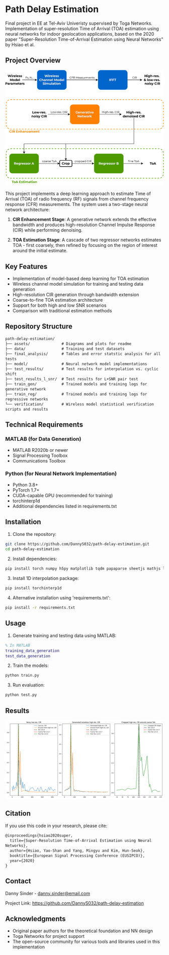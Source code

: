 # Path Delay Estimation

Final project in EE at Tel-Aviv Univeristy supervised by Toga Networks. Implementation of super-resolution Time of Arrival (TOA) estimation using neural networks for indoor geolocation applications, based on the 2020 paper "Super-Resolution Time-of-Arrival Estimation using Neural Networks" by Hsiao et al.

## Project Overview

![Project Architecture Overview](assets/block_diagram.png)

This project implements a deep learning approach to estimate Time of Arrival (TOA) of radio frequency (RF) signals from channel frequency response (CFR) measurements. The system uses a two-stage neural network architecture:

1. **CIR Enhancement Stage**: A generative network extends the effective bandwidth and produces high-resolution Channel Impulse Response (CIR) while performing denoising.

2. **TOA Estimation Stage**: A cascade of two regressor networks estimates TOA - first coarsely, then refined by focusing on the region of interest around the initial estimate.

## Key Features

- Implementation of model-based deep learning for TOA estimation
- Wireless channel model simulation for training and testing data generation
- High-resolution CIR generation through bandwidth extension
- Coarse-to-fine TOA estimation architecture
- Support for both high and low SNR scenarios
- Comparison with traditional estimation methods

## Repository Structure

```
path-delay-estimation/
├── assets/              # Diagrams and plots for readme
├── data/                # Training and test datasets
├── final_analysis/      # Tables and error statstic analysis for all tests
├── model/               # Neural network model implementations
├── test_results/        # Test results for interpolation vs. cyclic shift
├── test_results_l_snr/  # Test results for L+SNR pair test
├── train_gen/           # Trained models and training logs for generative network
├── train_reg/           # Trained models and training logs for regressive networks
└── verification/        # Wireless model statistical verification scripts and results
```

## Technical Requirements

### MATLAB (for Data Generation)
- MATLAB R2020b or newer
- Signal Processing Toolbox
- Communications Toolbox

### Python (for Neural Network Implementation)
- Python 3.8+
- PyTorch 1.7+
- CUDA-capable GPU (recommended for training)
- torchinterp1d
- Additional dependencies listed in requirements.txt

## Installation

1. Clone the repository:
```bash
git clone https://github.com/DannyS032/path-delay-estimation.git
cd path-delay-estimation
```

2. Install dependencies:
```bash
pip install torch numpy h5py matplotlib tqdm papaparse sheetjs mathjs lodash
```

3. Install 1D interpolation package:
```bash
pip install torchinterp1d
```

4. Alternative installation using 'requirements.txt':
```bash
pip install -r requirements.txt
```

## Usage

1. Generate training and testing data using MATLAB:
```matlab
% In MATLAB
training_data_generation
test_data_generation
```

2. Train the models:
```bash
python train.py
```

3. Run evaluation:
```bash
python test.py
```

## Results

![Project Architecture Overview](assets/CIR_ToA_plots.png)

## Citation

If you use this code in your research, please cite:
```
@inproceedings{hsiao2020super,
  title={Super-Resolution Time-of-Arrival Estimation using Neural Networks},
  author={Hsiao, Yao-Shan and Yang, Mingyu and Kim, Hun-Seok},
  booktitle={European Signal Processing Conference (EUSIPCO)},
  year={2020}
}
```

## Contact

Danny Sinder - danny.sinder@email.com

Project Link: https://github.com/DannyS032/path-delay-estimation

## Acknowledgments

- Original paper authors for the theoretical foundation and NN design
- Toga Networks for project support
- The open-source community for various tools and libraries used in this implementation
